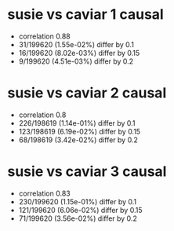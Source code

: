 # susie vs caviar  1 causal

- correlation 0.88
- 31/199620 (1.55e-02%) differ by 0.1
- 16/199620 (8.02e-03%) differ by 0.15
- 9/199620 (4.51e-03%) differ by 0.2


# susie vs caviar  2 causal

- correlation 0.8
- 226/198619 (1.14e-01%) differ by 0.1
- 123/198619 (6.19e-02%) differ by 0.15
- 68/198619 (3.42e-02%) differ by 0.2


# susie vs caviar  3 causal

- correlation 0.83
- 230/199620 (1.15e-01%) differ by 0.1
- 121/199620 (6.06e-02%) differ by 0.15
- 71/199620 (3.56e-02%) differ by 0.2


